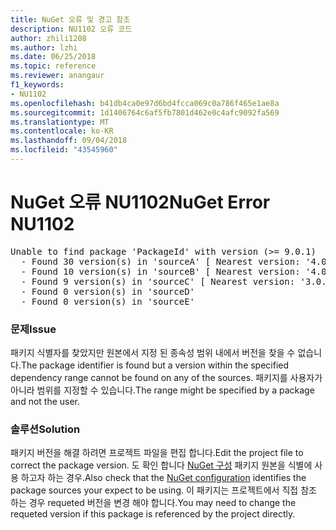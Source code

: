 ```yaml
---
title: NuGet 오류 및 경고 참조
description: NU1102 오류 코드
author: zhili1208
ms.author: lzhi
ms.date: 06/25/2018
ms.topic: reference
ms.reviewer: anangaur
f1_keywords:
- NU1102
ms.openlocfilehash: b41db4ca0e97d6bd4fcca069c0a786f465e1ae8a
ms.sourcegitcommit: 1d1406764c6af5fb7801d462e0c4afc9092fa569
ms.translationtype: MT
ms.contentlocale: ko-KR
ms.lasthandoff: 09/04/2018
ms.locfileid: "43545960"
---
```

# <a name="nuget-error-nu1102"></a><span data-ttu-id="785cd-103">NuGet 오류 NU1102</span><span class="sxs-lookup"><span data-stu-id="785cd-103">NuGet Error NU1102</span></span>

<pre>Unable to find package 'PackageId' with version (>= 9.0.1)<br/>  - Found 30 version(s) in 'sourceA' [ Nearest version: '4.0.0' ]<br/>  - Found 10 version(s) in 'sourceB' [ Nearest version: '4.0.0-rc-2129' ]<br/>  - Found 9 version(s) in 'sourceC' [ Nearest version: '3.0.0-beta-00032' ]<br/>  - Found 0 version(s) in 'sourceD'<br/>  - Found 0 version(s) in 'sourceE'</pre>

### <a name="issue"></a><span data-ttu-id="785cd-104">문제</span><span class="sxs-lookup"><span data-stu-id="785cd-104">Issue</span></span>
<span data-ttu-id="785cd-105">패키지 식별자를 찾았지만 원본에서 지정 된 종속성 범위 내에서 버전을 찾을 수 없습니다.</span><span class="sxs-lookup"><span data-stu-id="785cd-105">The package identifier is found but a version within the specified dependency range cannot be found on any of the sources.</span></span> <span data-ttu-id="785cd-106">패키지를 사용자가 아니라 범위를 지정할 수 있습니다.</span><span class="sxs-lookup"><span data-stu-id="785cd-106">The range might be specified by a package and not the user.</span></span>

### <a name="solution"></a><span data-ttu-id="785cd-107">솔루션</span><span class="sxs-lookup"><span data-stu-id="785cd-107">Solution</span></span>
<span data-ttu-id="785cd-108">패키지 버전을 해결 하려면 프로젝트 파일을 편집 합니다.</span><span class="sxs-lookup"><span data-stu-id="785cd-108">Edit the project file to correct the package version.</span></span> <span data-ttu-id="785cd-109">도 확인 합니다 [NuGet 구성](../../consume-packages/Configuring-NuGet-Behavior.md) 패키지 원본을 식별에 사용 하고자 하는 경우.</span><span class="sxs-lookup"><span data-stu-id="785cd-109">Also check that the [NuGet configuration](../../consume-packages/Configuring-NuGet-Behavior.md) identifies the package sources your expect to be using.</span></span> <span data-ttu-id="785cd-110">이 패키지는 프로젝트에서 직접 참조 하는 경우 requeted 버전을 변경 해야 합니다.</span><span class="sxs-lookup"><span data-stu-id="785cd-110">You may need to change the requeted version if this package is referenced by the project directly.</span></span>